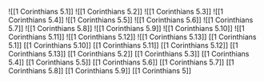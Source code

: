 ![[1 Corinthians 5.1]]
![[1 Corinthians 5.2]]
![[1 Corinthians 5.3]]
![[1 Corinthians 5.4]]
![[1 Corinthians 5.5]]
![[1 Corinthians 5.6]]
![[1 Corinthians 5.7]]
![[1 Corinthians 5.8]]
![[1 Corinthians 5.9]]
![[1 Corinthians 5.10]]
![[1 Corinthians 5.11]]
![[1 Corinthians 5.12]]
![[1 Corinthians 5.13]]
[[1 Corinthians 5.1]]
[[1 Corinthians 5.10]]
[[1 Corinthians 5.11]]
[[1 Corinthians 5.12]]
[[1 Corinthians 5.13]]
[[1 Corinthians 5.2]]
[[1 Corinthians 5.3]]
[[1 Corinthians 5.4]]
[[1 Corinthians 5.5]]
[[1 Corinthians 5.6]]
[[1 Corinthians 5.7]]
[[1 Corinthians 5.8]]
[[1 Corinthians 5.9]]
[[1 Corinthians 5]]

